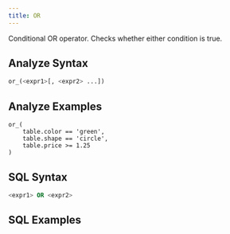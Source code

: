 ```yaml
---
title: OR
---
```


Conditional OR operator.  Checks whether either condition is true.

## Analyze Syntax

```python
or_(<expr1>[, <expr2> ...])
```

## Analyze Examples
```
or_(  
    table.color == 'green',  
    table.shape == 'circle',  
    table.price >= 1.25  
)
```

## SQL Syntax

```sql
<expr1> OR <expr2>
```

## SQL Examples
